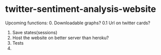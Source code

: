 # twitter-sentiment-analysis-website
Upcoming functions:
0. Downloadable graphs?
0.1 Url on twitter cards?
1. Save states(sessions)
2. Host the website on better server than heroku?
3. Tests
4. 
